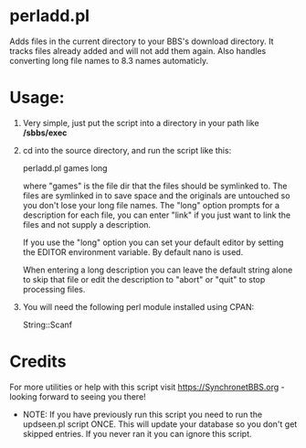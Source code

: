 # perladd.pl

Adds files in the current directory to your BBS's download directory. It tracks files already added and will not add them again. Also handles converting long file names to 8.3 names automaticly.


Usage:
==

1. Very simple, just put the script into a directory in your path like **/sbbs/exec**
2. cd into the source directory, and run the script like this:


	perladd.pl games long
	
	where "games" is the file dir that the files should be symlinked to. The files are symlinked in to save space and the originals are untouched so you don't lose your long file names. The "long" option prompts for a description for each file, you can enter "link" if you just want to link the files and not supply a description.
	
	If you use the "long" option you can set your default editor by setting the EDITOR environment variable. By default nano is used.
	
	When entering a long description you can leave the default string alone to skip that file or edit the description to "abort" or "quit" to stop processing files.

3. You will need the following perl module installed using CPAN:


	String::Scanf

Credits
==
For more utilities or help with this script visit https://SynchronetBBS.org - looking forward to seeing you there!

* NOTE: If you have previously run this script you need to run the updseen.pl script ONCE. This will update your database so you don't get skipped entries. If you never ran it you can ignore this script.
